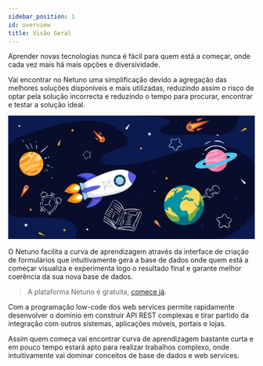 ```yaml
---
sidebar_position: 1
id: overview
title: Visão Geral
---
```


Aprender novas tecnologias nunca é fácil para quem está a começar, onde cada vez mais há mais opções e diversividade.

Vai encontrar no Netuno uma simplificação devido a agregação das melhores soluções disponíveis e mais utilizadas, reduzindo assim o risco de optar pela solução incorrecta e reduzindo o tempo para procurar, encontrar e testar a solução ideal.

![Netuno é a plataforma para aprender desenvolvimento Web](/docs/assets/academy/overview.jpg "Netuno é a plataforma para aprender desenvolvimento Web.")

O Netuno facilita a curva de aprendizagem através da interface de criação de formulários que intuitivamente gera a base de dados onde quem está a começar visualiza e experimenta logo o resultado final e garante melhor coerência da sua nova base de dados.

> A plataforma Netuno é gratuita, [comece já](/docs/get-started/installation).

Com a programação low-code dos web services permite rapidamente desenvolver o domínio em construir API REST complexas e tirar partido da integração com outros sistemas, aplicações móveis, portais e lojas.

Assim quem começa vai encontrar curva de aprendizagem bastante curta e em pouco tempo estará apto para realizar trabalhos complexo, onde intuitivamente vai dominar conceitos de base de dados e web services.
